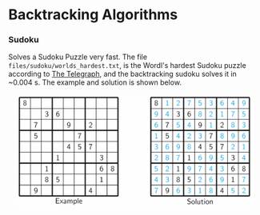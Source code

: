 Backtracking Algorithms
=====================================

### Sudoku
Solves a Sudoku Puzzle very fast. The file `files/sudoku/worlds_hardest.txt`, is the Wordl's hardest Sudoku puzzle according to [The Telegraph](http://www.telegraph.co.uk/news/science/science-news/9359579/Worlds-hardest-sudoku-can-you-crack-it.html), and the backtracking sudoku solves it in ~0.004 s. The example and solution is shown below.

<p align="center">
<img src="files/images/sudoku.png" height="230" alt="Screenshot"/>
</p>
